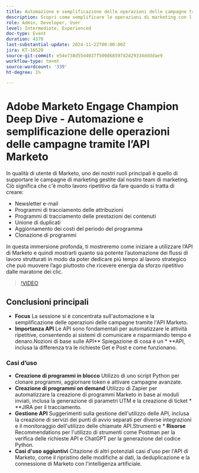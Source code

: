 ```yaml
---
title: Automazione e semplificazione delle operazioni delle campagne tramite l’API Marketo
description: Scopri come semplificare le operazioni di marketing con l’API di Marketo in questo approfondimento, dove dimostreremo come automatizzare attività ripetitive come la creazione di newsletter e-mail, il tracciamento di programmi, l’unione di duplicati, l’aggiornamento dei costi dei programmi e la clonazione di programmi, consentendoti di concentrarsi su iniziative strategiche.
role: Admin, Developer, User
level: Intermediate, Experienced
doc-type: Event
duration: 4370
last-substantial-update: 2024-11-22T00:00:00Z
jira: KT-16520
source-git-commit: e54e738d55d4037f500d68597d2d29334ddddae9
workflow-type: tm+mt
source-wordcount: '339'
ht-degree: 1%

---
```



# Adobe Marketo Engage Champion Deep Dive - Automazione e semplificazione delle operazioni delle campagne tramite l’API Marketo

In qualità di utente di Marketo, uno dei nostri ruoli principali è quello di supportare le campagne di marketing gestite dal nostro team di marketing. Ciò significa che c&#39;è molto lavoro ripetitivo da fare quando si tratta di creare:

* Newsletter e-mail
* Programmi di tracciamento delle attribuzioni
* Programmi di tracciamento delle prestazioni dei contenuti
* Unione di duplicati
* Aggiornamento dei costi del periodo del programma
* Clonazione di programmi

In questa immersione profonda, ti mostreremo come iniziare a utilizzare l’API di Marketo e quindi mostrarti quanto sia potente l’automazione dei flussi di lavoro strutturati in modo da poter dedicare più tempo al lavoro strategico che può muovere l’ago piuttosto che ricevere energia da sforzo ripetitivo dalle maratone dei clic.

>[!VIDEO](https://video.tv.adobe.com/v/3440396/?learn=on&enablevpops)

## Conclusioni principali

* **Focus** La sessione si è concentrata sull&#39;automazione e la semplificazione delle operazioni delle campagne tramite l&#39;API Marketo.
* **Importanza API** Le API sono fondamentali per automatizzare le attività ripetitive, consentendo ai sistemi di comunicare e risparmiando tempo e denaro.Nozioni di base sulle API** Spiegazione di cosa è un * **API, inclusa la differenza tra le richieste Get e Post e come funzionano.

### Casi d’uso

* **Creazione di programmi in blocco** Utilizzo di uno script Python per clonare programmi, aggiornare token e attivare campagne avanzate. &#x200B;
* **Creazione di programmi on demand** Utilizzo di Zapier per automatizzare la creazione di programmi Marketo in base ai moduli inviati, inclusa la generazione di parametri UTM e la creazione di ticket * **JIRA per il tracciamento.
* **Gestione API** Suggerimenti sulla gestione dell&#39;utilizzo delle API, inclusa la creazione di servizi dei punti di avvio separati per diverse integrazioni e il monitoraggio dell&#39;utilizzo delle chiamate API.Strumenti e * **Risorse** Recommendations per l&#39;utilizzo di strumenti come Postman per la verifica delle richieste API e ChatGPT per la generazione del codice Python.
* **Casi d&#39;uso aggiuntivi** Citazione di altri potenziali casi d&#39;uso per l&#39;API di Marketo, come il ripristino delle modifiche ai dati, la deduplicazione e la connessione di Marketo con l&#39;intelligenza artificiale.